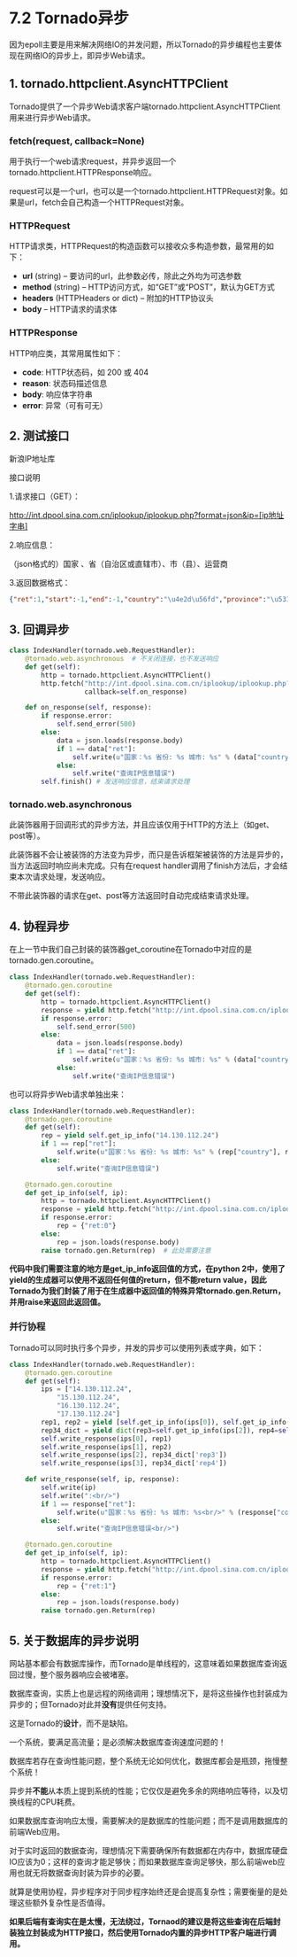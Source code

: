 # 7.2 Tornado异步

因为epoll主要是用来解决网络IO的并发问题，所以Tornado的异步编程也主要体现在网络IO的异步上，即异步Web请求。

## 1. tornado.httpclient.AsyncHTTPClient

Tornado提供了一个异步Web请求客户端tornado.httpclient.AsyncHTTPClient用来进行异步Web请求。

### fetch(request, callback=None)

用于执行一个web请求request，并异步返回一个tornado.httpclient.HTTPResponse响应。

request可以是一个url，也可以是一个tornado.httpclient.HTTPRequest对象。如果是url，fetch会自己构造一个HTTPRequest对象。

### HTTPRequest

HTTP请求类，HTTPRequest的构造函数可以接收众多构造参数，最常用的如下：

+ **url** (string) – 要访问的url，此参数必传，除此之外均为可选参数
+ **method** (string) – HTTP访问方式，如“GET”或“POST”，默认为GET方式
+ **headers** (HTTPHeaders or dict) – 附加的HTTP协议头
+ **body** – HTTP请求的请求体

### HTTPResponse

HTTP响应类，其常用属性如下：

+ **code**: HTTP状态码，如 200 或 404
+ **reason**: 状态码描述信息
+ **body**: 响应体字符串
+ **error**: 异常（可有可无）

## 2. 测试接口

新浪IP地址库

接口说明

1.请求接口（GET）：

http://int.dpool.sina.com.cn/iplookup/iplookup.php?format=json&ip=[ip地址字串]

2.响应信息：

（json格式的）国家 、省（自治区或直辖市）、市（县）、运营商

3.返回数据格式：
```json
{"ret":1,"start":-1,"end":-1,"country":"\u4e2d\u56fd","province":"\u5317\u4eac","city":"\u5317\u4eac","district":"","isp":"","type":"","desc":""}
```

## 3. 回调异步

```python
class IndexHandler(tornado.web.RequestHandler):
    @tornado.web.asynchronous  # 不关闭连接，也不发送响应
    def get(self):
        http = tornado.httpclient.AsyncHTTPClient()
        http.fetch("http://int.dpool.sina.com.cn/iplookup/iplookup.php?format=json&ip=14.130.112.24",
                   callback=self.on_response)

    def on_response(self, response):
        if response.error:
            self.send_error(500)
        else:
            data = json.loads(response.body)
            if 1 == data["ret"]:
                self.write(u"国家：%s 省份: %s 城市: %s" % (data["country"], data["province"], data["city"]))
            else:
                self.write("查询IP信息错误")
        self.finish() # 发送响应信息，结束请求处理
```

### tornado.web.asynchronous

此装饰器用于回调形式的异步方法，并且应该仅用于HTTP的方法上（如get、post等）。

此装饰器不会让被装饰的方法变为异步，而只是告诉框架被装饰的方法是异步的，当方法返回时响应尚未完成。只有在request handler调用了finish方法后，才会结束本次请求处理，发送响应。

不带此装饰器的请求在get、post等方法返回时自动完成结束请求处理。

## 4. 协程异步

在上一节中我们自己封装的装饰器get_coroutine在Tornado中对应的是tornado.gen.coroutine。

```python
class IndexHandler(tornado.web.RequestHandler):
    @tornado.gen.coroutine
    def get(self):
        http = tornado.httpclient.AsyncHTTPClient()
        response = yield http.fetch("http://int.dpool.sina.com.cn/iplookup/iplookup.php?format=json&ip=14.130.112.24")
        if response.error:
            self.send_error(500)
        else:
            data = json.loads(response.body)
            if 1 == data["ret"]:
                self.write(u"国家：%s 省份: %s 城市: %s" % (data["country"], data["province"], data["city"]))
            else:
                self.write("查询IP信息错误")
```

也可以将异步Web请求单独出来：
```python
class IndexHandler(tornado.web.RequestHandler):
    @tornado.gen.coroutine
    def get(self):
        rep = yield self.get_ip_info("14.130.112.24")
        if 1 == rep["ret"]:
            self.write(u"国家：%s 省份: %s 城市: %s" % (rep["country"], rep["province"], rep["city"]))
        else:
            self.write("查询IP信息错误")

    @tornado.gen.coroutine
    def get_ip_info(self, ip):
        http = tornado.httpclient.AsyncHTTPClient()
        response = yield http.fetch("http://int.dpool.sina.com.cn/iplookup/iplookup.php?format=json&ip=" + ip)
        if response.error:
            rep = {"ret:0"}
        else:
            rep = json.loads(response.body)
        raise tornado.gen.Return(rep)  # 此处需要注意
```
**代码中我们需要注意的地方是get\_ip\_info返回值的方式，在python 2中，使用了yield的生成器可以使用不返回任何值的return，但不能return value，因此Tornado为我们封装了用于在生成器中返回值的特殊异常tornado.gen.Return，并用raise来返回此返回值。**

### 并行协程

Tornado可以同时执行多个异步，并发的异步可以使用列表或字典，如下：

```python
class IndexHandler(tornado.web.RequestHandler):
    @tornado.gen.coroutine
    def get(self):
        ips = ["14.130.112.24",
            "15.130.112.24",
            "16.130.112.24",
            "17.130.112.24"]
        rep1, rep2 = yield [self.get_ip_info(ips[0]), self.get_ip_info(ips[1])]
        rep34_dict = yield dict(rep3=self.get_ip_info(ips[2]), rep4=self.get_ip_info(ips[3]))
        self.write_response(ips[0], rep1) 
        self.write_response(ips[1], rep2) 
        self.write_response(ips[2], rep34_dict['rep3']) 
        self.write_response(ips[3], rep34_dict['rep4']) 

    def write_response(self, ip, response):
        self.write(ip) 
        self.write(":<br/>") 
        if 1 == response["ret"]:
            self.write(u"国家：%s 省份: %s 城市: %s<br/>" % (response["country"], response["province"], response["city"]))
        else:
            self.write("查询IP信息错误<br/>")

    @tornado.gen.coroutine
    def get_ip_info(self, ip):
        http = tornado.httpclient.AsyncHTTPClient()
        response = yield http.fetch("http://int.dpool.sina.com.cn/iplookup/iplookup.php?format=json&ip=" + ip)
        if response.error:
            rep = {"ret:1"}
        else:
            rep = json.loads(response.body)
        raise tornado.gen.Return(rep)
```

## 5. 关于数据库的异步说明

网站基本都会有数据库操作，而Tornado是单线程的，这意味着如果数据库查询返回过慢，整个服务器响应会被堵塞。

数据库查询，实质上也是远程的网络调用；理想情况下，是将这些操作也封装成为异步的；但Tornado对此并**没有**提供任何支持。

这是Tornado的**设计**，而不是缺陷。

一个系统，要满足高流量；是必须解决数据库查询速度问题的！

数据库若存在查询性能问题，整个系统无论如何优化，数据库都会是瓶颈，拖慢整个系统！

异步并**不能**从本质上提到系统的性能；它仅仅是避免多余的网络响应等待，以及切换线程的CPU耗费。

如果数据库查询响应太慢，需要解决的是数据库的性能问题；而不是调用数据库的前端Web应用。

对于实时返回的数据查询，理想情况下需要确保所有数据都在内存中，数据库硬盘IO应该为0；这样的查询才能足够快；而如果数据库查询足够快，那么前端web应用也就无将数据查询封装为异步的必要。

就算是使用协程，异步程序对于同步程序始终还是会提高复杂性；需要衡量的是处理这些额外复杂性是否值得。

**如果后端有查询实在是太慢，无法绕过，Tornaod的建议是将这些查询在后端封装独立封装成为HTTP接口，然后使用Tornado内置的异步HTTP客户端进行调用。**